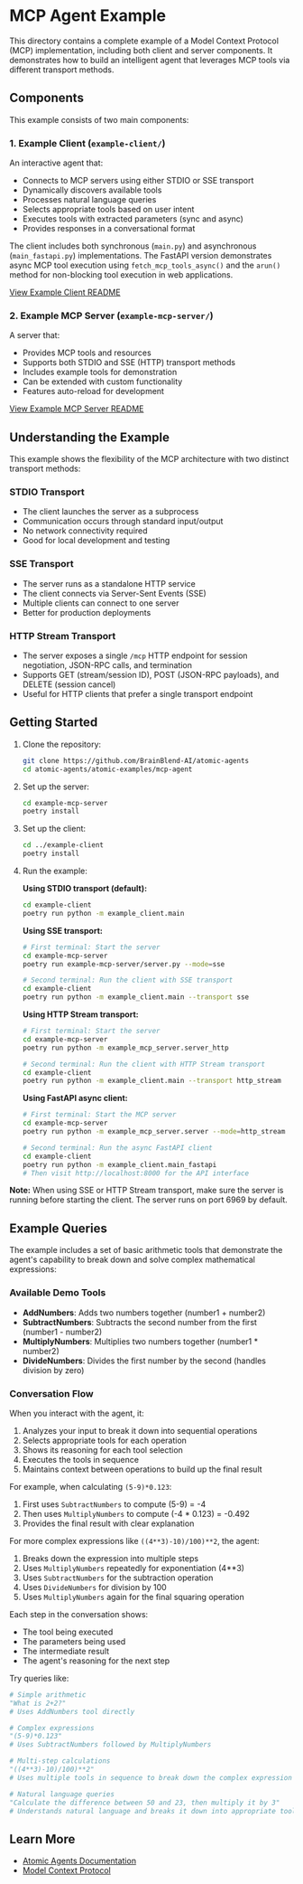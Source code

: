 # MCP Agent Example

This directory contains a complete example of a Model Context Protocol (MCP) implementation, including both client and server components. It demonstrates how to build an intelligent agent that leverages MCP tools via different transport methods.

## Components

This example consists of two main components:

### 1. Example Client (`example-client/`)

An interactive agent that:

- Connects to MCP servers using either STDIO or SSE transport
- Dynamically discovers available tools
- Processes natural language queries
- Selects appropriate tools based on user intent
- Executes tools with extracted parameters (sync and async)
- Provides responses in a conversational format

The client includes both synchronous (`main.py`) and asynchronous (`main_fastapi.py`) implementations. The FastAPI version demonstrates async MCP tool execution using `fetch_mcp_tools_async()` and the `arun()` method for non-blocking tool execution in web applications.

[View Example Client README](example-client/README.md)

### 2. Example MCP Server (`example-mcp-server/`)

A server that:

- Provides MCP tools and resources
- Supports both STDIO and SSE (HTTP) transport methods
- Includes example tools for demonstration
- Can be extended with custom functionality
- Features auto-reload for development

[View Example MCP Server README](example-mcp-server/README.md)

## Understanding the Example

This example shows the flexibility of the MCP architecture with two distinct transport methods:

### STDIO Transport

- The client launches the server as a subprocess
- Communication occurs through standard input/output
- No network connectivity required
- Good for local development and testing

### SSE Transport

- The server runs as a standalone HTTP service
- The client connects via Server-Sent Events (SSE)
- Multiple clients can connect to one server
- Better for production deployments

### HTTP Stream Transport

- The server exposes a single `/mcp` HTTP endpoint for session negotiation, JSON-RPC calls, and termination
- Supports GET (stream/session ID), POST (JSON-RPC payloads), and DELETE (session cancel)
- Useful for HTTP clients that prefer a single transport endpoint

## Getting Started

1. Clone the repository:

   ```bash
   git clone https://github.com/BrainBlend-AI/atomic-agents
   cd atomic-agents/atomic-examples/mcp-agent
   ```

2. Set up the server:

   ```bash
   cd example-mcp-server
   poetry install
   ```
   
3. Set up the client:
   ```bash
   cd ../example-client
   poetry install
   ```

4. Run the example:

   **Using STDIO transport (default):**

   ```bash
   cd example-client
   poetry run python -m example_client.main
   ```
   
   **Using SSE transport:**

   ```bash
   # First terminal: Start the server
   cd example-mcp-server
   poetry run example-mcp-server/server.py --mode=sse

   # Second terminal: Run the client with SSE transport
   cd example-client
   poetry run python -m example_client.main --transport sse
   ```
   
   **Using HTTP Stream transport:**

   ```bash
   # First terminal: Start the server
   cd example-mcp-server
   poetry run python -m example_mcp_server.server_http

   # Second terminal: Run the client with HTTP Stream transport
   cd example-client
   poetry run python -m example_client.main --transport http_stream
   ```

   **Using FastAPI async client:**

   ```bash
   # First terminal: Start the MCP server
   cd example-mcp-server
   poetry run python -m example_mcp_server.server --mode=http_stream

   # Second terminal: Run the async FastAPI client
   cd example-client
   poetry run python -m example_client.main_fastapi
   # Then visit http://localhost:8000 for the API interface
   ```

**Note:** When using SSE or HTTP Stream transport, make sure the server is running before starting the client. The server runs on port 6969 by default.

## Example Queries

The example includes a set of basic arithmetic tools that demonstrate the agent's capability to break down and solve complex mathematical expressions:

### Available Demo Tools

- **AddNumbers**: Adds two numbers together (number1 + number2)
- **SubtractNumbers**: Subtracts the second number from the first (number1 - number2)
- **MultiplyNumbers**: Multiplies two numbers together (number1 * number2)
- **DivideNumbers**: Divides the first number by the second (handles division by zero)

### Conversation Flow

When you interact with the agent, it:

1. Analyzes your input to break it down into sequential operations
2. Selects appropriate tools for each operation
3. Shows its reasoning for each tool selection
4. Executes the tools in sequence
5. Maintains context between operations to build up the final result

For example, when calculating `(5-9)*0.123`:

1. First uses `SubtractNumbers` to compute (5-9) = -4
2. Then uses `MultiplyNumbers` to compute (-4 * 0.123) = -0.492
3. Provides the final result with clear explanation

For more complex expressions like `((4**3)-10)/100)**2`, the agent:

1. Breaks down the expression into multiple steps
2. Uses `MultiplyNumbers` repeatedly for exponentiation (4**3)
3. Uses `SubtractNumbers` for the subtraction operation
4. Uses `DivideNumbers` for division by 100
5. Uses `MultiplyNumbers` again for the final squaring operation

Each step in the conversation shows:

- The tool being executed
- The parameters being used
- The intermediate result
- The agent's reasoning for the next step

Try queries like:

```python
# Simple arithmetic
"What is 2+2?"
# Uses AddNumbers tool directly

# Complex expressions
"(5-9)*0.123"
# Uses SubtractNumbers followed by MultiplyNumbers

# Multi-step calculations
"((4**3)-10)/100)**2"
# Uses multiple tools in sequence to break down the complex expression

# Natural language queries
"Calculate the difference between 50 and 23, then multiply it by 3"
# Understands natural language and breaks it down into appropriate tool calls
```

## Learn More

- [Atomic Agents Documentation](https://github.com/BrainBlend-AI/atomic-agents)
- [Model Context Protocol](https://modelcontextprotocol.io/)
